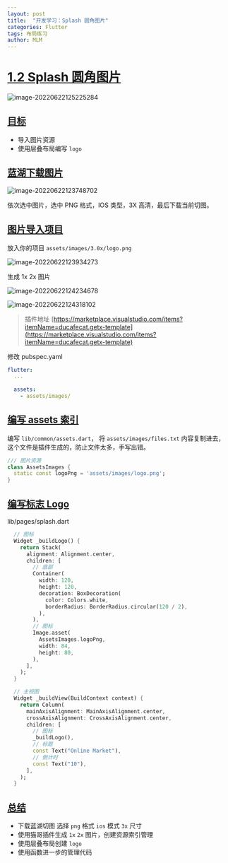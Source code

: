 ```yaml
---
layout: post
title:  "开发学习：Splash 圆角图片"
categories: Flutter
tags: 布局练习
author: MLM
---
```

# [1.2 Splash 圆角图片]()

![image-20220622125225284](https://molingmiao.github.io/pic/image-20220622125225284.png)

## [目标]()

* 导入图片资源
* 使用层叠布局编写 `logo`

## [蓝湖下载图片]()

![image-20220622123748702](https://molingmiao.github.io/pic/image-20220622123748702.png)

依次选中图片，选中 PNG 格式，IOS 类型，3X 高清，最后下载当前切图。

## [图片导入项目]()

放入你的项目 `assets/images/3.0x/logo.png`

![image-20220622123934273](https://molingmiao.github.io/pic/image-20220622123934273.png)

生成 1x 2x 图片

![image-20220622124234678](https://molingmiao.github.io/pic/image-20220622124234678.png)

![image-20220622124318102](https://molingmiao.github.io/pic/image-20220622124318102.png)

> 插件地址 [https://marketplace.visualstudio.com/items?itemName=ducafecat.getx-template](https://marketplace.visualstudio.com/items?itemName=ducafecat.getx-template)

修改 pubspec.yaml

```yaml
flutter:
  ...
  
  assets:
    - assets/images/
```

## [编写 assets 索引]()

编写 `lib/common/assets.dart`， 将 `assets/images/files.txt` 内容复制进去，这个文件是插件生成的，防止文件太多，手写出错。

```dart
/// 图片资源
class AssetsImages {
  static const logoPng = 'assets/images/logo.png';
}
```

## [编写标志 Logo]()

lib/pages/splash.dart

```dart
  // 图标
  Widget _buildLogo() {
    return Stack(
      alignment: Alignment.center,
      children: [
        // 底部
        Container(
          width: 120,
          height: 120,
          decoration: BoxDecoration(
            color: Colors.white,
            borderRadius: BorderRadius.circular(120 / 2),
          ),
        ),
        // 图标
        Image.asset(
          AssetsImages.logoPng,
          width: 84,
          height: 80,
        ),
      ],
    );
  }
```

```dart
  // 主视图
  Widget _buildView(BuildContext context) {
    return Column(
      mainAxisAlignment: MainAxisAlignment.center,
      crossAxisAlignment: CrossAxisAlignment.center,
      children: [
        // 图标
        _buildLogo(),
        // 标题
        const Text("Online Market"),
        // 倒计时
        const Text("10"),
      ],
    );
  }
```

## [总结]()

* 下载蓝湖切图 选择 `png` 格式 `ios` 模式 `3x` 尺寸
* 使用猫哥插件生成 `1x` `2x` 图片，创建资源索引管理
* 使用层叠布局创建 `logo`
* 使用函数进一步的管理代码
